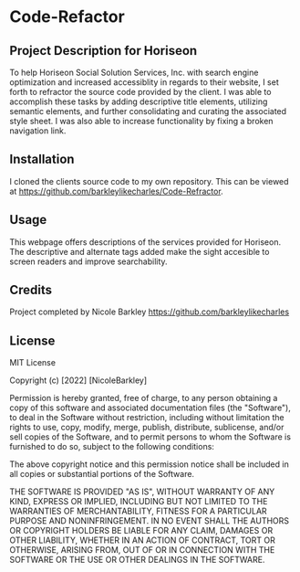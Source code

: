 # Code-Refactor

## Project Description for Horiseon
To help Horiseon Social Solution Services, Inc. with search engine optimization and increased accessiblity in regards to their website, I set forth to refractor the source code provided by the client. I was able to accomplish these tasks by adding descriptive title elements, utilizing semantic elements, and further consolidating and curating the associated style sheet.  I was also able to increase functionality by fixing a broken navigation link.

## Installation
I cloned the clients source code to my own repository.  This can be viewed at
 https://github.com/barkleylikecharles/Code-Refractor.

## Usage
This webpage offers descriptions of the services provided for Horiseon. The descriptive and alternate tags added make the sight accesible to screen readers and improve searchability.

## Credits
Project completed by Nicole Barkley https://github.com/barkleylikecharles

## License
MIT License

Copyright (c) [2022] [NicoleBarkley]

Permission is hereby granted, free of charge, to any person obtaining a copy
of this software and associated documentation files (the "Software"), to deal
in the Software without restriction, including without limitation the rights
to use, copy, modify, merge, publish, distribute, sublicense, and/or sell
copies of the Software, and to permit persons to whom the Software is
furnished to do so, subject to the following conditions:

The above copyright notice and this permission notice shall be included in all
copies or substantial portions of the Software.

THE SOFTWARE IS PROVIDED "AS IS", WITHOUT WARRANTY OF ANY KIND, EXPRESS OR
IMPLIED, INCLUDING BUT NOT LIMITED TO THE WARRANTIES OF MERCHANTABILITY,
FITNESS FOR A PARTICULAR PURPOSE AND NONINFRINGEMENT. IN NO EVENT SHALL THE
AUTHORS OR COPYRIGHT HOLDERS BE LIABLE FOR ANY CLAIM, DAMAGES OR OTHER
LIABILITY, WHETHER IN AN ACTION OF CONTRACT, TORT OR OTHERWISE, ARISING FROM,
OUT OF OR IN CONNECTION WITH THE SOFTWARE OR THE USE OR OTHER DEALINGS IN THE
SOFTWARE.

